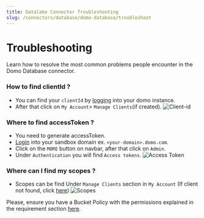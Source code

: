 ```yaml
---
title: Datalake Connector Troubleshooting
slug: /connectors/database/domo-database/troubleshoot
---
```


# Troubleshooting

Learn how to resolve the most common problems people encounter in the Domo Database connector.

### How to find clientId ? 
* You can find your `clientId` by [logging](https://developer.domo.com/) into your domo instance.
* After that click on `My Account`> `Manage Clients`(if created).
<Image
src="/images/openmetadata/connectors/domodatabase/client-id.png"
alt="Client-id"
caption="Find Services under the Settings menu"
/>

### Where to find accessToken ?
* You need to generate accessToken.
* [Login](https://www.domo.com/login) into your sandbox domain ex. `<your-domain>.domo.com`.
* Click on the `MORE` button on navbar, after that click on `Admin`.
* Under `Authentication` you will find `Access tokens`.
<Image
src="/images/openmetadata/connectors/domodatabase/access-token.png"
alt="Access Token"
caption="access-token"
/>

### Where can I find my scopes ?
* Scopes can be find Under `Manage Clients` section in `My Account` (If client not found, click [here](#how-to-find-clientid))
<Image
src="/images/openmetadata/connectors/domodatabase/scopes.jpeg"
alt="Scopes"
caption="Scopes"
/>

Please, ensure you have a Bucket Policy with the permissions explained in the requirement section [here](/connectors/database/domo-database).

